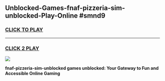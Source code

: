 
## Unblocked-Games-fnaf-pizzeria-sim-unblocked-Play-Online #smnd9
<h3>
<a href="https://news.freeplayer.one?title=fnaf-pizzeria-sim-unblocked&ref=3">CLICK TO PLAY</a></h3>
<hr>

<h3>
<a href="https://news.freeplayer.one?title=fnaf-pizzeria-sim-unblocked&ref=3">CLICK 2 PLAY</a>
  
</h3>

<a href="https://news.freeplayer.one?title=fnaf-pizzeria-sim-unblocked&ref=3"><img src="https://clearcache.store/games.png"></a>


**fnaf-pizzeria-sim-unblocked games unblocked: Your Gateway to Fun and Accessible Online Gaming**
